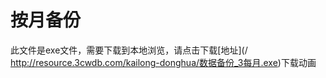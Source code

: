# 按月备份

此文件是exe文件，需要下载到本地浏览，请点击下载[地址](/ http://resource.3cwdb.com/kailong-donghua/数据备份_3每月.exe)下载动画

